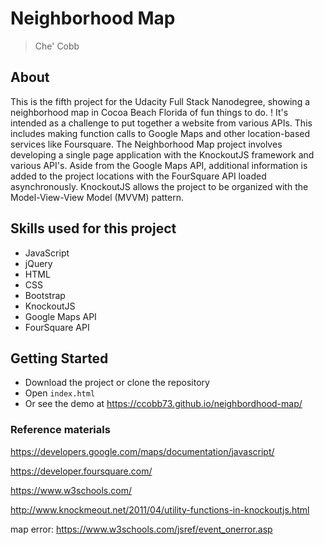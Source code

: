 # Neighborhood Map

> Che' Cobb

## About

This is the fifth project for the Udacity Full Stack Nanodegree, showing a neighborhood map in Cocoa Beach Florida of fun things to do. ! It's intended as a challenge to put together a website from various APIs. This includes making function calls to Google Maps and other location-based services like Foursquare. The Neighborhood Map project involves developing a single page application with the KnockoutJS framework and various API's. Aside from the Google Maps API, additional information is added to the project locations with the FourSquare API loaded asynchronously. KnockoutJS allows the project to be organized with the Model-View-View Model (MVVM) pattern.


## Skills used for this project
- JavaScript
- jQuery
- HTML
- CSS
- Bootstrap
- KnockoutJS
- Google Maps API
- FourSquare API


## Getting Started

- Download the project or clone the repository
- Open `index.html`
- Or see the demo at https://ccobb73.github.io/neighbordhood-map/


### Reference materials
https://developers.google.com/maps/documentation/javascript/

https://developer.foursquare.com/

https://www.w3schools.com/

http://www.knockmeout.net/2011/04/utility-functions-in-knockoutjs.html

map error: https://www.w3schools.com/jsref/event_onerror.asp
